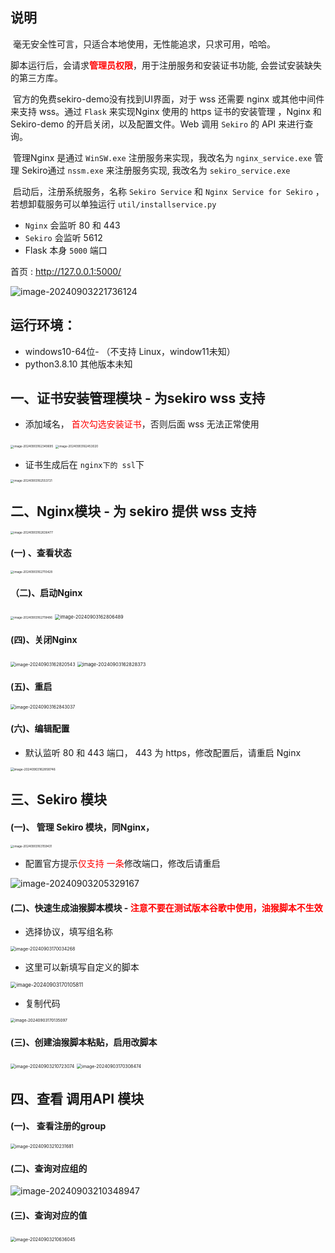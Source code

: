 ## 说明

​	毫无安全性可言，只适合本地使用，无性能追求，只求可用，哈哈。

​	脚本运行后，会请求<span style="color: red;">**管理员权限**</span>，用于注册服务和安装证书功能, 会尝试安装缺失的第三方库。

​	官方的免费sekiro-demo没有找到UI界面，对于 wss 还需要 nginx 或其他中间件来支持 wss。通过 `Flask` 来实现Nginx 使用的 https 证书的安装管理 ，Nginx  和  Sekiro-demo 的开启关闭，以及配置文件。Web 调用 `Sekiro` 的 API 来进行查询。

​	管理Nginx 是通过 `WinSW.exe` 注册服务来实现，我改名为 `nginx_service.exe` 管理 Sekiro通过 `nssm.exe` 来注册服务实现, 我改名为 `sekiro_service.exe`

​	启动后，注册系统服务，名称 `Sekiro Service` 和 `Nginx Service for Sekiro` ，若想卸载服务可以单独运行 `util/installservice.py`

- `Nginx` 会监听 80 和 443 
- `Sekiro` 会监听 5612
-  Flask 本身 `5000` 端口

首页 :  http://127.0.0.1:5000/

![image-20240903221736124](./image-20240903221736124.png)



## 运行环境：

- windows10-64位- （不支持 Linux，window11未知）
- python3.8.10 其他版本未知





## 一、证书安装管理模块 - 为sekiro wss 支持

- 添加域名， <span style="color:red;">首次勾选安装证书</span>，否则后面 wss 无法正常使用

<img src="./image-20240903162349695.png" alt="image-20240903162349695" style="zoom: 33%;" /> 

<img src="./image-20240903162453020.png" alt="image-20240903162453020" style="zoom: 33%;" /> 

- 证书生成后在 `nginx下的 ssl`下

<img src="./image-20240903162553721.png" alt="image-20240903162553721" style="zoom: 33%;" />   



## 二、Nginx模块 - 为 sekiro 提供 wss 支持 

<img src="./image-20240903162636477.png" alt="image-20240903162636477" style="zoom:33%;" /> 

#### (一) 、查看状态

<img src="./image-20240903162710428.png" alt="image-20240903162710428" style="zoom:33%;" /> 

#### （二)、启动Nginx 

<img src="./image-20240903162718486.png" alt="image-20240903162718486" style="zoom:33%;" /> 

<img src="./image-20240903162806489.png" alt="image-20240903162806489" style="zoom:53%;" /> 

#### (四)、关闭Nginx

<img src="./image-20240903162820543.png" alt="image-20240903162820543" style="zoom:50%;" /> 

<img src="./image-20240903162828373.png" alt="image-20240903162828373" style="zoom:53%;" /> 

####  (五)、重启 

<img src="./image-20240903162843037.png" alt="image-20240903162843037" style="zoom:50%;" /> 

#### (六)、编辑配置

- 默认监听 80 和 443 端口， 443 为 https，修改配置后，请重启 Nginx

<img src="./image-20240903162858746.png" alt="image-20240903162858746" style="zoom:35%;" /> 



##  三、Sekiro 模块 

#### (一)、 管理 Sekiro 模块，同Nginx，

<img src="./image-20240903163159431.png" alt="image-20240903163159431" style="zoom:33%;" /> 

- 配置官方提示<span style="color: red;">仅支持 一条</span>修改端口，修改后请重启

 ![image-20240903205329167](./image-20240903205329167.png) 



#### (二)、快速生成油猴脚本模块 - <span style="color: red;" >注意不要在测试版本谷歌中使用，油猴脚本不生效 </span>

- 选择协议，填写组名称

<img src="./image-20240903170034268.png" alt="image-20240903170034268" style="zoom:50%;" /> 

- 这里可以新填写自定义的脚本

<img src="./image-20240903170105811.png" alt="image-20240903170105811" style="zoom:59%;" /> 

- 复制代码

<img src="./image-20240903170135097.png" alt="image-20240903170135097" style="zoom:45%;" /> 

#### (三)、创建油猴脚本粘贴，启用改脚本

<img src="./image-20240903210723074.png" alt="image-20240903210723074" style="zoom:50%;" /> 

<img src="./image-20240903170308474.png" alt="image-20240903170308474" style="zoom:50%;" /> 



## 四、查看 调用API 模块

#### (一)、 查看注册的group

<img src="./image-20240903210231681.png" alt="image-20240903210231681" style="zoom:50%;" /> 

#### (二)、查询对应组的

 ![image-20240903210348947](./image-20240903210348947.png)

#### (三)、查询对应的值

​    <img src="./image-20240903210636045.png" alt="image-20240903210636045" style="zoom:50%;" />

 







